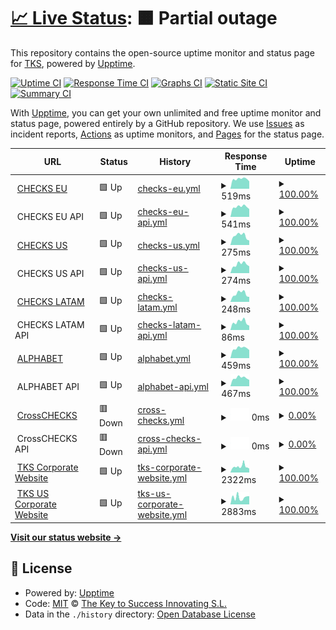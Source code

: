 # [📈 Live Status](https://tks-it.github.io/status-page): <!--live status--> **🟧 Partial outage**

This repository contains the open-source uptime monitor and status page for [TKS](https://tks-it.github.io/status-page), powered by [Upptime](https://github.com/upptime/upptime).

[![Uptime CI](https://github.com/tks-it/status-page/workflows/Uptime%20CI/badge.svg)](https://github.com/tks-it/status-page/actions?query=workflow%3A%22Uptime+CI%22)
[![Response Time CI](https://github.com/tks-it/status-page/workflows/Response%20Time%20CI/badge.svg)](https://github.com/tks-it/status-page/actions?query=workflow%3A%22Response+Time+CI%22)
[![Graphs CI](https://github.com/tks-it/status-page/workflows/Graphs%20CI/badge.svg)](https://github.com/tks-it/status-page/actions?query=workflow%3A%22Graphs+CI%22)
[![Static Site CI](https://github.com/tks-it/status-page/workflows/Static%20Site%20CI/badge.svg)](https://github.com/tks-it/status-page/actions?query=workflow%3A%22Static+Site+CI%22)
[![Summary CI](https://github.com/tks-it/status-page/workflows/Summary%20CI/badge.svg)](https://github.com/tks-it/status-page/actions?query=workflow%3A%22Summary+CI%22)

With [Upptime](https://upptime.js.org), you can get your own unlimited and free uptime monitor and status page, powered entirely by a GitHub repository. We use [Issues](https://tks-it/status-page/issues) as incident reports, [Actions](https://github.com/tks-it/status-page/actions) as uptime monitors, and [Pages](https://tks-it.github.io/status-page) for the status page.

<!--start: status pages-->
<!-- This summary is generated by Upptime (https://github.com/upptime/upptime) -->
<!-- Do not edit this manually, your changes will be overwritten -->
<!-- prettier-ignore -->
| URL | Status | History | Response Time | Uptime |
| --- | ------ | ------- | ------------- | ------ |
| <img alt="" src="https://icons.duckduckgo.com/ip3/tkschecks.com.ico" height="13"> [CHECKS EU](https://tkschecks.com) | 🟩 Up | [checks-eu.yml](https://github.com/TKS-IT/status-page/commits/HEAD/history/checks-eu.yml) | <details><summary><img alt="Response time graph" src="./graphs/checks-eu/response-time-week.png" height="20"> 519ms</summary><br><a href="https://status.grupotks.com/history/checks-eu"><img alt="Response time 743" src="https://img.shields.io/endpoint?url=https%3A%2F%2Fraw.githubusercontent.com%2FTKS-IT%2Fstatus-page%2FHEAD%2Fapi%2Fchecks-eu%2Fresponse-time.json"></a><br><a href="https://status.grupotks.com/history/checks-eu"><img alt="24-hour response time 452" src="https://img.shields.io/endpoint?url=https%3A%2F%2Fraw.githubusercontent.com%2FTKS-IT%2Fstatus-page%2FHEAD%2Fapi%2Fchecks-eu%2Fresponse-time-day.json"></a><br><a href="https://status.grupotks.com/history/checks-eu"><img alt="7-day response time 519" src="https://img.shields.io/endpoint?url=https%3A%2F%2Fraw.githubusercontent.com%2FTKS-IT%2Fstatus-page%2FHEAD%2Fapi%2Fchecks-eu%2Fresponse-time-week.json"></a><br><a href="https://status.grupotks.com/history/checks-eu"><img alt="30-day response time 540" src="https://img.shields.io/endpoint?url=https%3A%2F%2Fraw.githubusercontent.com%2FTKS-IT%2Fstatus-page%2FHEAD%2Fapi%2Fchecks-eu%2Fresponse-time-month.json"></a><br><a href="https://status.grupotks.com/history/checks-eu"><img alt="1-year response time 724" src="https://img.shields.io/endpoint?url=https%3A%2F%2Fraw.githubusercontent.com%2FTKS-IT%2Fstatus-page%2FHEAD%2Fapi%2Fchecks-eu%2Fresponse-time-year.json"></a></details> | <details><summary><a href="https://status.grupotks.com/history/checks-eu">100.00%</a></summary><a href="https://status.grupotks.com/history/checks-eu"><img alt="All-time uptime 99.79%" src="https://img.shields.io/endpoint?url=https%3A%2F%2Fraw.githubusercontent.com%2FTKS-IT%2Fstatus-page%2FHEAD%2Fapi%2Fchecks-eu%2Fuptime.json"></a><br><a href="https://status.grupotks.com/history/checks-eu"><img alt="24-hour uptime 100.00%" src="https://img.shields.io/endpoint?url=https%3A%2F%2Fraw.githubusercontent.com%2FTKS-IT%2Fstatus-page%2FHEAD%2Fapi%2Fchecks-eu%2Fuptime-day.json"></a><br><a href="https://status.grupotks.com/history/checks-eu"><img alt="7-day uptime 100.00%" src="https://img.shields.io/endpoint?url=https%3A%2F%2Fraw.githubusercontent.com%2FTKS-IT%2Fstatus-page%2FHEAD%2Fapi%2Fchecks-eu%2Fuptime-week.json"></a><br><a href="https://status.grupotks.com/history/checks-eu"><img alt="30-day uptime 99.95%" src="https://img.shields.io/endpoint?url=https%3A%2F%2Fraw.githubusercontent.com%2FTKS-IT%2Fstatus-page%2FHEAD%2Fapi%2Fchecks-eu%2Fuptime-month.json"></a><br><a href="https://status.grupotks.com/history/checks-eu"><img alt="1-year uptime 99.96%" src="https://img.shields.io/endpoint?url=https%3A%2F%2Fraw.githubusercontent.com%2FTKS-IT%2Fstatus-page%2FHEAD%2Fapi%2Fchecks-eu%2Fuptime-year.json"></a></details>
| <img alt="" src="https://icons.duckduckgo.com/ip3/null.ico" height="13"> CHECKS EU API | 🟩 Up | [checks-eu-api.yml](https://github.com/TKS-IT/status-page/commits/HEAD/history/checks-eu-api.yml) | <details><summary><img alt="Response time graph" src="./graphs/checks-eu-api/response-time-week.png" height="20"> 541ms</summary><br><a href="https://status.grupotks.com/history/checks-eu-api"><img alt="Response time 873" src="https://img.shields.io/endpoint?url=https%3A%2F%2Fraw.githubusercontent.com%2FTKS-IT%2Fstatus-page%2FHEAD%2Fapi%2Fchecks-eu-api%2Fresponse-time.json"></a><br><a href="https://status.grupotks.com/history/checks-eu-api"><img alt="24-hour response time 438" src="https://img.shields.io/endpoint?url=https%3A%2F%2Fraw.githubusercontent.com%2FTKS-IT%2Fstatus-page%2FHEAD%2Fapi%2Fchecks-eu-api%2Fresponse-time-day.json"></a><br><a href="https://status.grupotks.com/history/checks-eu-api"><img alt="7-day response time 541" src="https://img.shields.io/endpoint?url=https%3A%2F%2Fraw.githubusercontent.com%2FTKS-IT%2Fstatus-page%2FHEAD%2Fapi%2Fchecks-eu-api%2Fresponse-time-week.json"></a><br><a href="https://status.grupotks.com/history/checks-eu-api"><img alt="30-day response time 523" src="https://img.shields.io/endpoint?url=https%3A%2F%2Fraw.githubusercontent.com%2FTKS-IT%2Fstatus-page%2FHEAD%2Fapi%2Fchecks-eu-api%2Fresponse-time-month.json"></a><br><a href="https://status.grupotks.com/history/checks-eu-api"><img alt="1-year response time 832" src="https://img.shields.io/endpoint?url=https%3A%2F%2Fraw.githubusercontent.com%2FTKS-IT%2Fstatus-page%2FHEAD%2Fapi%2Fchecks-eu-api%2Fresponse-time-year.json"></a></details> | <details><summary><a href="https://status.grupotks.com/history/checks-eu-api">100.00%</a></summary><a href="https://status.grupotks.com/history/checks-eu-api"><img alt="All-time uptime 99.84%" src="https://img.shields.io/endpoint?url=https%3A%2F%2Fraw.githubusercontent.com%2FTKS-IT%2Fstatus-page%2FHEAD%2Fapi%2Fchecks-eu-api%2Fuptime.json"></a><br><a href="https://status.grupotks.com/history/checks-eu-api"><img alt="24-hour uptime 100.00%" src="https://img.shields.io/endpoint?url=https%3A%2F%2Fraw.githubusercontent.com%2FTKS-IT%2Fstatus-page%2FHEAD%2Fapi%2Fchecks-eu-api%2Fuptime-day.json"></a><br><a href="https://status.grupotks.com/history/checks-eu-api"><img alt="7-day uptime 100.00%" src="https://img.shields.io/endpoint?url=https%3A%2F%2Fraw.githubusercontent.com%2FTKS-IT%2Fstatus-page%2FHEAD%2Fapi%2Fchecks-eu-api%2Fuptime-week.json"></a><br><a href="https://status.grupotks.com/history/checks-eu-api"><img alt="30-day uptime 98.60%" src="https://img.shields.io/endpoint?url=https%3A%2F%2Fraw.githubusercontent.com%2FTKS-IT%2Fstatus-page%2FHEAD%2Fapi%2Fchecks-eu-api%2Fuptime-month.json"></a><br><a href="https://status.grupotks.com/history/checks-eu-api"><img alt="1-year uptime 99.76%" src="https://img.shields.io/endpoint?url=https%3A%2F%2Fraw.githubusercontent.com%2FTKS-IT%2Fstatus-page%2FHEAD%2Fapi%2Fchecks-eu-api%2Fuptime-year.json"></a></details>
| <img alt="" src="https://icons.duckduckgo.com/ip3/us.tkschecks.com.ico" height="13"> [CHECKS US](https://us.tkschecks.com) | 🟩 Up | [checks-us.yml](https://github.com/TKS-IT/status-page/commits/HEAD/history/checks-us.yml) | <details><summary><img alt="Response time graph" src="./graphs/checks-us/response-time-week.png" height="20"> 275ms</summary><br><a href="https://status.grupotks.com/history/checks-us"><img alt="Response time 737" src="https://img.shields.io/endpoint?url=https%3A%2F%2Fraw.githubusercontent.com%2FTKS-IT%2Fstatus-page%2FHEAD%2Fapi%2Fchecks-us%2Fresponse-time.json"></a><br><a href="https://status.grupotks.com/history/checks-us"><img alt="24-hour response time 205" src="https://img.shields.io/endpoint?url=https%3A%2F%2Fraw.githubusercontent.com%2FTKS-IT%2Fstatus-page%2FHEAD%2Fapi%2Fchecks-us%2Fresponse-time-day.json"></a><br><a href="https://status.grupotks.com/history/checks-us"><img alt="7-day response time 275" src="https://img.shields.io/endpoint?url=https%3A%2F%2Fraw.githubusercontent.com%2FTKS-IT%2Fstatus-page%2FHEAD%2Fapi%2Fchecks-us%2Fresponse-time-week.json"></a><br><a href="https://status.grupotks.com/history/checks-us"><img alt="30-day response time 282" src="https://img.shields.io/endpoint?url=https%3A%2F%2Fraw.githubusercontent.com%2FTKS-IT%2Fstatus-page%2FHEAD%2Fapi%2Fchecks-us%2Fresponse-time-month.json"></a><br><a href="https://status.grupotks.com/history/checks-us"><img alt="1-year response time 514" src="https://img.shields.io/endpoint?url=https%3A%2F%2Fraw.githubusercontent.com%2FTKS-IT%2Fstatus-page%2FHEAD%2Fapi%2Fchecks-us%2Fresponse-time-year.json"></a></details> | <details><summary><a href="https://status.grupotks.com/history/checks-us">100.00%</a></summary><a href="https://status.grupotks.com/history/checks-us"><img alt="All-time uptime 99.89%" src="https://img.shields.io/endpoint?url=https%3A%2F%2Fraw.githubusercontent.com%2FTKS-IT%2Fstatus-page%2FHEAD%2Fapi%2Fchecks-us%2Fuptime.json"></a><br><a href="https://status.grupotks.com/history/checks-us"><img alt="24-hour uptime 100.00%" src="https://img.shields.io/endpoint?url=https%3A%2F%2Fraw.githubusercontent.com%2FTKS-IT%2Fstatus-page%2FHEAD%2Fapi%2Fchecks-us%2Fuptime-day.json"></a><br><a href="https://status.grupotks.com/history/checks-us"><img alt="7-day uptime 100.00%" src="https://img.shields.io/endpoint?url=https%3A%2F%2Fraw.githubusercontent.com%2FTKS-IT%2Fstatus-page%2FHEAD%2Fapi%2Fchecks-us%2Fuptime-week.json"></a><br><a href="https://status.grupotks.com/history/checks-us"><img alt="30-day uptime 100.00%" src="https://img.shields.io/endpoint?url=https%3A%2F%2Fraw.githubusercontent.com%2FTKS-IT%2Fstatus-page%2FHEAD%2Fapi%2Fchecks-us%2Fuptime-month.json"></a><br><a href="https://status.grupotks.com/history/checks-us"><img alt="1-year uptime 99.94%" src="https://img.shields.io/endpoint?url=https%3A%2F%2Fraw.githubusercontent.com%2FTKS-IT%2Fstatus-page%2FHEAD%2Fapi%2Fchecks-us%2Fuptime-year.json"></a></details>
| <img alt="" src="https://icons.duckduckgo.com/ip3/null.ico" height="13"> CHECKS US API | 🟩 Up | [checks-us-api.yml](https://github.com/TKS-IT/status-page/commits/HEAD/history/checks-us-api.yml) | <details><summary><img alt="Response time graph" src="./graphs/checks-us-api/response-time-week.png" height="20"> 274ms</summary><br><a href="https://status.grupotks.com/history/checks-us-api"><img alt="Response time 569" src="https://img.shields.io/endpoint?url=https%3A%2F%2Fraw.githubusercontent.com%2FTKS-IT%2Fstatus-page%2FHEAD%2Fapi%2Fchecks-us-api%2Fresponse-time.json"></a><br><a href="https://status.grupotks.com/history/checks-us-api"><img alt="24-hour response time 194" src="https://img.shields.io/endpoint?url=https%3A%2F%2Fraw.githubusercontent.com%2FTKS-IT%2Fstatus-page%2FHEAD%2Fapi%2Fchecks-us-api%2Fresponse-time-day.json"></a><br><a href="https://status.grupotks.com/history/checks-us-api"><img alt="7-day response time 274" src="https://img.shields.io/endpoint?url=https%3A%2F%2Fraw.githubusercontent.com%2FTKS-IT%2Fstatus-page%2FHEAD%2Fapi%2Fchecks-us-api%2Fresponse-time-week.json"></a><br><a href="https://status.grupotks.com/history/checks-us-api"><img alt="30-day response time 267" src="https://img.shields.io/endpoint?url=https%3A%2F%2Fraw.githubusercontent.com%2FTKS-IT%2Fstatus-page%2FHEAD%2Fapi%2Fchecks-us-api%2Fresponse-time-month.json"></a><br><a href="https://status.grupotks.com/history/checks-us-api"><img alt="1-year response time 464" src="https://img.shields.io/endpoint?url=https%3A%2F%2Fraw.githubusercontent.com%2FTKS-IT%2Fstatus-page%2FHEAD%2Fapi%2Fchecks-us-api%2Fresponse-time-year.json"></a></details> | <details><summary><a href="https://status.grupotks.com/history/checks-us-api">100.00%</a></summary><a href="https://status.grupotks.com/history/checks-us-api"><img alt="All-time uptime 99.92%" src="https://img.shields.io/endpoint?url=https%3A%2F%2Fraw.githubusercontent.com%2FTKS-IT%2Fstatus-page%2FHEAD%2Fapi%2Fchecks-us-api%2Fuptime.json"></a><br><a href="https://status.grupotks.com/history/checks-us-api"><img alt="24-hour uptime 100.00%" src="https://img.shields.io/endpoint?url=https%3A%2F%2Fraw.githubusercontent.com%2FTKS-IT%2Fstatus-page%2FHEAD%2Fapi%2Fchecks-us-api%2Fuptime-day.json"></a><br><a href="https://status.grupotks.com/history/checks-us-api"><img alt="7-day uptime 100.00%" src="https://img.shields.io/endpoint?url=https%3A%2F%2Fraw.githubusercontent.com%2FTKS-IT%2Fstatus-page%2FHEAD%2Fapi%2Fchecks-us-api%2Fuptime-week.json"></a><br><a href="https://status.grupotks.com/history/checks-us-api"><img alt="30-day uptime 99.75%" src="https://img.shields.io/endpoint?url=https%3A%2F%2Fraw.githubusercontent.com%2FTKS-IT%2Fstatus-page%2FHEAD%2Fapi%2Fchecks-us-api%2Fuptime-month.json"></a><br><a href="https://status.grupotks.com/history/checks-us-api"><img alt="1-year uptime 99.92%" src="https://img.shields.io/endpoint?url=https%3A%2F%2Fraw.githubusercontent.com%2FTKS-IT%2Fstatus-page%2FHEAD%2Fapi%2Fchecks-us-api%2Fuptime-year.json"></a></details>
| <img alt="" src="https://icons.duckduckgo.com/ip3/latam.tkschecks.com.ico" height="13"> [CHECKS LATAM](https://latam.tkschecks.com) | 🟩 Up | [checks-latam.yml](https://github.com/TKS-IT/status-page/commits/HEAD/history/checks-latam.yml) | <details><summary><img alt="Response time graph" src="./graphs/checks-latam/response-time-week.png" height="20"> 248ms</summary><br><a href="https://status.grupotks.com/history/checks-latam"><img alt="Response time 876" src="https://img.shields.io/endpoint?url=https%3A%2F%2Fraw.githubusercontent.com%2FTKS-IT%2Fstatus-page%2FHEAD%2Fapi%2Fchecks-latam%2Fresponse-time.json"></a><br><a href="https://status.grupotks.com/history/checks-latam"><img alt="24-hour response time 164" src="https://img.shields.io/endpoint?url=https%3A%2F%2Fraw.githubusercontent.com%2FTKS-IT%2Fstatus-page%2FHEAD%2Fapi%2Fchecks-latam%2Fresponse-time-day.json"></a><br><a href="https://status.grupotks.com/history/checks-latam"><img alt="7-day response time 248" src="https://img.shields.io/endpoint?url=https%3A%2F%2Fraw.githubusercontent.com%2FTKS-IT%2Fstatus-page%2FHEAD%2Fapi%2Fchecks-latam%2Fresponse-time-week.json"></a><br><a href="https://status.grupotks.com/history/checks-latam"><img alt="30-day response time 264" src="https://img.shields.io/endpoint?url=https%3A%2F%2Fraw.githubusercontent.com%2FTKS-IT%2Fstatus-page%2FHEAD%2Fapi%2Fchecks-latam%2Fresponse-time-month.json"></a><br><a href="https://status.grupotks.com/history/checks-latam"><img alt="1-year response time 461" src="https://img.shields.io/endpoint?url=https%3A%2F%2Fraw.githubusercontent.com%2FTKS-IT%2Fstatus-page%2FHEAD%2Fapi%2Fchecks-latam%2Fresponse-time-year.json"></a></details> | <details><summary><a href="https://status.grupotks.com/history/checks-latam">100.00%</a></summary><a href="https://status.grupotks.com/history/checks-latam"><img alt="All-time uptime 99.93%" src="https://img.shields.io/endpoint?url=https%3A%2F%2Fraw.githubusercontent.com%2FTKS-IT%2Fstatus-page%2FHEAD%2Fapi%2Fchecks-latam%2Fuptime.json"></a><br><a href="https://status.grupotks.com/history/checks-latam"><img alt="24-hour uptime 100.00%" src="https://img.shields.io/endpoint?url=https%3A%2F%2Fraw.githubusercontent.com%2FTKS-IT%2Fstatus-page%2FHEAD%2Fapi%2Fchecks-latam%2Fuptime-day.json"></a><br><a href="https://status.grupotks.com/history/checks-latam"><img alt="7-day uptime 100.00%" src="https://img.shields.io/endpoint?url=https%3A%2F%2Fraw.githubusercontent.com%2FTKS-IT%2Fstatus-page%2FHEAD%2Fapi%2Fchecks-latam%2Fuptime-week.json"></a><br><a href="https://status.grupotks.com/history/checks-latam"><img alt="30-day uptime 99.95%" src="https://img.shields.io/endpoint?url=https%3A%2F%2Fraw.githubusercontent.com%2FTKS-IT%2Fstatus-page%2FHEAD%2Fapi%2Fchecks-latam%2Fuptime-month.json"></a><br><a href="https://status.grupotks.com/history/checks-latam"><img alt="1-year uptime 99.95%" src="https://img.shields.io/endpoint?url=https%3A%2F%2Fraw.githubusercontent.com%2FTKS-IT%2Fstatus-page%2FHEAD%2Fapi%2Fchecks-latam%2Fuptime-year.json"></a></details>
| <img alt="" src="https://icons.duckduckgo.com/ip3/null.ico" height="13"> CHECKS LATAM API | 🟩 Up | [checks-latam-api.yml](https://github.com/TKS-IT/status-page/commits/HEAD/history/checks-latam-api.yml) | <details><summary><img alt="Response time graph" src="./graphs/checks-latam-api/response-time-week.png" height="20"> 86ms</summary><br><a href="https://status.grupotks.com/history/checks-latam-api"><img alt="Response time 183" src="https://img.shields.io/endpoint?url=https%3A%2F%2Fraw.githubusercontent.com%2FTKS-IT%2Fstatus-page%2FHEAD%2Fapi%2Fchecks-latam-api%2Fresponse-time.json"></a><br><a href="https://status.grupotks.com/history/checks-latam-api"><img alt="24-hour response time 81" src="https://img.shields.io/endpoint?url=https%3A%2F%2Fraw.githubusercontent.com%2FTKS-IT%2Fstatus-page%2FHEAD%2Fapi%2Fchecks-latam-api%2Fresponse-time-day.json"></a><br><a href="https://status.grupotks.com/history/checks-latam-api"><img alt="7-day response time 86" src="https://img.shields.io/endpoint?url=https%3A%2F%2Fraw.githubusercontent.com%2FTKS-IT%2Fstatus-page%2FHEAD%2Fapi%2Fchecks-latam-api%2Fresponse-time-week.json"></a><br><a href="https://status.grupotks.com/history/checks-latam-api"><img alt="30-day response time 88" src="https://img.shields.io/endpoint?url=https%3A%2F%2Fraw.githubusercontent.com%2FTKS-IT%2Fstatus-page%2FHEAD%2Fapi%2Fchecks-latam-api%2Fresponse-time-month.json"></a><br><a href="https://status.grupotks.com/history/checks-latam-api"><img alt="1-year response time 137" src="https://img.shields.io/endpoint?url=https%3A%2F%2Fraw.githubusercontent.com%2FTKS-IT%2Fstatus-page%2FHEAD%2Fapi%2Fchecks-latam-api%2Fresponse-time-year.json"></a></details> | <details><summary><a href="https://status.grupotks.com/history/checks-latam-api">100.00%</a></summary><a href="https://status.grupotks.com/history/checks-latam-api"><img alt="All-time uptime 99.94%" src="https://img.shields.io/endpoint?url=https%3A%2F%2Fraw.githubusercontent.com%2FTKS-IT%2Fstatus-page%2FHEAD%2Fapi%2Fchecks-latam-api%2Fuptime.json"></a><br><a href="https://status.grupotks.com/history/checks-latam-api"><img alt="24-hour uptime 100.00%" src="https://img.shields.io/endpoint?url=https%3A%2F%2Fraw.githubusercontent.com%2FTKS-IT%2Fstatus-page%2FHEAD%2Fapi%2Fchecks-latam-api%2Fuptime-day.json"></a><br><a href="https://status.grupotks.com/history/checks-latam-api"><img alt="7-day uptime 100.00%" src="https://img.shields.io/endpoint?url=https%3A%2F%2Fraw.githubusercontent.com%2FTKS-IT%2Fstatus-page%2FHEAD%2Fapi%2Fchecks-latam-api%2Fuptime-week.json"></a><br><a href="https://status.grupotks.com/history/checks-latam-api"><img alt="30-day uptime 99.71%" src="https://img.shields.io/endpoint?url=https%3A%2F%2Fraw.githubusercontent.com%2FTKS-IT%2Fstatus-page%2FHEAD%2Fapi%2Fchecks-latam-api%2Fuptime-month.json"></a><br><a href="https://status.grupotks.com/history/checks-latam-api"><img alt="1-year uptime 99.93%" src="https://img.shields.io/endpoint?url=https%3A%2F%2Fraw.githubusercontent.com%2FTKS-IT%2Fstatus-page%2FHEAD%2Fapi%2Fchecks-latam-api%2Fuptime-year.json"></a></details>
| <img alt="" src="https://icons.duckduckgo.com/ip3/alphabet.tkschecks.com.ico" height="13"> [ALPHABET](https://alphabet.tkschecks.com) | 🟩 Up | [alphabet.yml](https://github.com/TKS-IT/status-page/commits/HEAD/history/alphabet.yml) | <details><summary><img alt="Response time graph" src="./graphs/alphabet/response-time-week.png" height="20"> 459ms</summary><br><a href="https://status.grupotks.com/history/alphabet"><img alt="Response time 661" src="https://img.shields.io/endpoint?url=https%3A%2F%2Fraw.githubusercontent.com%2FTKS-IT%2Fstatus-page%2FHEAD%2Fapi%2Falphabet%2Fresponse-time.json"></a><br><a href="https://status.grupotks.com/history/alphabet"><img alt="24-hour response time 355" src="https://img.shields.io/endpoint?url=https%3A%2F%2Fraw.githubusercontent.com%2FTKS-IT%2Fstatus-page%2FHEAD%2Fapi%2Falphabet%2Fresponse-time-day.json"></a><br><a href="https://status.grupotks.com/history/alphabet"><img alt="7-day response time 459" src="https://img.shields.io/endpoint?url=https%3A%2F%2Fraw.githubusercontent.com%2FTKS-IT%2Fstatus-page%2FHEAD%2Fapi%2Falphabet%2Fresponse-time-week.json"></a><br><a href="https://status.grupotks.com/history/alphabet"><img alt="30-day response time 506" src="https://img.shields.io/endpoint?url=https%3A%2F%2Fraw.githubusercontent.com%2FTKS-IT%2Fstatus-page%2FHEAD%2Fapi%2Falphabet%2Fresponse-time-month.json"></a><br><a href="https://status.grupotks.com/history/alphabet"><img alt="1-year response time 623" src="https://img.shields.io/endpoint?url=https%3A%2F%2Fraw.githubusercontent.com%2FTKS-IT%2Fstatus-page%2FHEAD%2Fapi%2Falphabet%2Fresponse-time-year.json"></a></details> | <details><summary><a href="https://status.grupotks.com/history/alphabet">100.00%</a></summary><a href="https://status.grupotks.com/history/alphabet"><img alt="All-time uptime 99.91%" src="https://img.shields.io/endpoint?url=https%3A%2F%2Fraw.githubusercontent.com%2FTKS-IT%2Fstatus-page%2FHEAD%2Fapi%2Falphabet%2Fuptime.json"></a><br><a href="https://status.grupotks.com/history/alphabet"><img alt="24-hour uptime 100.00%" src="https://img.shields.io/endpoint?url=https%3A%2F%2Fraw.githubusercontent.com%2FTKS-IT%2Fstatus-page%2FHEAD%2Fapi%2Falphabet%2Fuptime-day.json"></a><br><a href="https://status.grupotks.com/history/alphabet"><img alt="7-day uptime 100.00%" src="https://img.shields.io/endpoint?url=https%3A%2F%2Fraw.githubusercontent.com%2FTKS-IT%2Fstatus-page%2FHEAD%2Fapi%2Falphabet%2Fuptime-week.json"></a><br><a href="https://status.grupotks.com/history/alphabet"><img alt="30-day uptime 99.96%" src="https://img.shields.io/endpoint?url=https%3A%2F%2Fraw.githubusercontent.com%2FTKS-IT%2Fstatus-page%2FHEAD%2Fapi%2Falphabet%2Fuptime-month.json"></a><br><a href="https://status.grupotks.com/history/alphabet"><img alt="1-year uptime 99.99%" src="https://img.shields.io/endpoint?url=https%3A%2F%2Fraw.githubusercontent.com%2FTKS-IT%2Fstatus-page%2FHEAD%2Fapi%2Falphabet%2Fuptime-year.json"></a></details>
| <img alt="" src="https://icons.duckduckgo.com/ip3/null.ico" height="13"> ALPHABET API | 🟩 Up | [alphabet-api.yml](https://github.com/TKS-IT/status-page/commits/HEAD/history/alphabet-api.yml) | <details><summary><img alt="Response time graph" src="./graphs/alphabet-api/response-time-week.png" height="20"> 467ms</summary><br><a href="https://status.grupotks.com/history/alphabet-api"><img alt="Response time 584" src="https://img.shields.io/endpoint?url=https%3A%2F%2Fraw.githubusercontent.com%2FTKS-IT%2Fstatus-page%2FHEAD%2Fapi%2Falphabet-api%2Fresponse-time.json"></a><br><a href="https://status.grupotks.com/history/alphabet-api"><img alt="24-hour response time 466" src="https://img.shields.io/endpoint?url=https%3A%2F%2Fraw.githubusercontent.com%2FTKS-IT%2Fstatus-page%2FHEAD%2Fapi%2Falphabet-api%2Fresponse-time-day.json"></a><br><a href="https://status.grupotks.com/history/alphabet-api"><img alt="7-day response time 467" src="https://img.shields.io/endpoint?url=https%3A%2F%2Fraw.githubusercontent.com%2FTKS-IT%2Fstatus-page%2FHEAD%2Fapi%2Falphabet-api%2Fresponse-time-week.json"></a><br><a href="https://status.grupotks.com/history/alphabet-api"><img alt="30-day response time 473" src="https://img.shields.io/endpoint?url=https%3A%2F%2Fraw.githubusercontent.com%2FTKS-IT%2Fstatus-page%2FHEAD%2Fapi%2Falphabet-api%2Fresponse-time-month.json"></a><br><a href="https://status.grupotks.com/history/alphabet-api"><img alt="1-year response time 591" src="https://img.shields.io/endpoint?url=https%3A%2F%2Fraw.githubusercontent.com%2FTKS-IT%2Fstatus-page%2FHEAD%2Fapi%2Falphabet-api%2Fresponse-time-year.json"></a></details> | <details><summary><a href="https://status.grupotks.com/history/alphabet-api">100.00%</a></summary><a href="https://status.grupotks.com/history/alphabet-api"><img alt="All-time uptime 99.93%" src="https://img.shields.io/endpoint?url=https%3A%2F%2Fraw.githubusercontent.com%2FTKS-IT%2Fstatus-page%2FHEAD%2Fapi%2Falphabet-api%2Fuptime.json"></a><br><a href="https://status.grupotks.com/history/alphabet-api"><img alt="24-hour uptime 100.00%" src="https://img.shields.io/endpoint?url=https%3A%2F%2Fraw.githubusercontent.com%2FTKS-IT%2Fstatus-page%2FHEAD%2Fapi%2Falphabet-api%2Fuptime-day.json"></a><br><a href="https://status.grupotks.com/history/alphabet-api"><img alt="7-day uptime 100.00%" src="https://img.shields.io/endpoint?url=https%3A%2F%2Fraw.githubusercontent.com%2FTKS-IT%2Fstatus-page%2FHEAD%2Fapi%2Falphabet-api%2Fuptime-week.json"></a><br><a href="https://status.grupotks.com/history/alphabet-api"><img alt="30-day uptime 98.54%" src="https://img.shields.io/endpoint?url=https%3A%2F%2Fraw.githubusercontent.com%2FTKS-IT%2Fstatus-page%2FHEAD%2Fapi%2Falphabet-api%2Fuptime-month.json"></a><br><a href="https://status.grupotks.com/history/alphabet-api"><img alt="1-year uptime 99.87%" src="https://img.shields.io/endpoint?url=https%3A%2F%2Fraw.githubusercontent.com%2FTKS-IT%2Fstatus-page%2FHEAD%2Fapi%2Falphabet-api%2Fuptime-year.json"></a></details>
| <img alt="" src="https://icons.duckduckgo.com/ip3/cross.tkschecks.com.ico" height="13"> [CrossCHECKS](https://cross.tkschecks.com) | 🟥 Down | [cross-checks.yml](https://github.com/TKS-IT/status-page/commits/HEAD/history/cross-checks.yml) | <details><summary><img alt="Response time graph" src="./graphs/cross-checks/response-time-week.png" height="20"> 0ms</summary><br><a href="https://status.grupotks.com/history/cross-checks"><img alt="Response time 668" src="https://img.shields.io/endpoint?url=https%3A%2F%2Fraw.githubusercontent.com%2FTKS-IT%2Fstatus-page%2FHEAD%2Fapi%2Fcross-checks%2Fresponse-time.json"></a><br><a href="https://status.grupotks.com/history/cross-checks"><img alt="24-hour response time 0" src="https://img.shields.io/endpoint?url=https%3A%2F%2Fraw.githubusercontent.com%2FTKS-IT%2Fstatus-page%2FHEAD%2Fapi%2Fcross-checks%2Fresponse-time-day.json"></a><br><a href="https://status.grupotks.com/history/cross-checks"><img alt="7-day response time 0" src="https://img.shields.io/endpoint?url=https%3A%2F%2Fraw.githubusercontent.com%2FTKS-IT%2Fstatus-page%2FHEAD%2Fapi%2Fcross-checks%2Fresponse-time-week.json"></a><br><a href="https://status.grupotks.com/history/cross-checks"><img alt="30-day response time 0" src="https://img.shields.io/endpoint?url=https%3A%2F%2Fraw.githubusercontent.com%2FTKS-IT%2Fstatus-page%2FHEAD%2Fapi%2Fcross-checks%2Fresponse-time-month.json"></a><br><a href="https://status.grupotks.com/history/cross-checks"><img alt="1-year response time 700" src="https://img.shields.io/endpoint?url=https%3A%2F%2Fraw.githubusercontent.com%2FTKS-IT%2Fstatus-page%2FHEAD%2Fapi%2Fcross-checks%2Fresponse-time-year.json"></a></details> | <details><summary><a href="https://status.grupotks.com/history/cross-checks">0.00%</a></summary><a href="https://status.grupotks.com/history/cross-checks"><img alt="All-time uptime 81.28%" src="https://img.shields.io/endpoint?url=https%3A%2F%2Fraw.githubusercontent.com%2FTKS-IT%2Fstatus-page%2FHEAD%2Fapi%2Fcross-checks%2Fuptime.json"></a><br><a href="https://status.grupotks.com/history/cross-checks"><img alt="24-hour uptime 0.00%" src="https://img.shields.io/endpoint?url=https%3A%2F%2Fraw.githubusercontent.com%2FTKS-IT%2Fstatus-page%2FHEAD%2Fapi%2Fcross-checks%2Fuptime-day.json"></a><br><a href="https://status.grupotks.com/history/cross-checks"><img alt="7-day uptime 0.00%" src="https://img.shields.io/endpoint?url=https%3A%2F%2Fraw.githubusercontent.com%2FTKS-IT%2Fstatus-page%2FHEAD%2Fapi%2Fcross-checks%2Fuptime-week.json"></a><br><a href="https://status.grupotks.com/history/cross-checks"><img alt="30-day uptime 0.00%" src="https://img.shields.io/endpoint?url=https%3A%2F%2Fraw.githubusercontent.com%2FTKS-IT%2Fstatus-page%2FHEAD%2Fapi%2Fcross-checks%2Fuptime-month.json"></a><br><a href="https://status.grupotks.com/history/cross-checks"><img alt="1-year uptime 52.64%" src="https://img.shields.io/endpoint?url=https%3A%2F%2Fraw.githubusercontent.com%2FTKS-IT%2Fstatus-page%2FHEAD%2Fapi%2Fcross-checks%2Fuptime-year.json"></a></details>
| <img alt="" src="https://icons.duckduckgo.com/ip3/null.ico" height="13"> CrossCHECKS API | 🟥 Down | [cross-checks-api.yml](https://github.com/TKS-IT/status-page/commits/HEAD/history/cross-checks-api.yml) | <details><summary><img alt="Response time graph" src="./graphs/cross-checks-api/response-time-week.png" height="20"> 0ms</summary><br><a href="https://status.grupotks.com/history/cross-checks-api"><img alt="Response time 131" src="https://img.shields.io/endpoint?url=https%3A%2F%2Fraw.githubusercontent.com%2FTKS-IT%2Fstatus-page%2FHEAD%2Fapi%2Fcross-checks-api%2Fresponse-time.json"></a><br><a href="https://status.grupotks.com/history/cross-checks-api"><img alt="24-hour response time 0" src="https://img.shields.io/endpoint?url=https%3A%2F%2Fraw.githubusercontent.com%2FTKS-IT%2Fstatus-page%2FHEAD%2Fapi%2Fcross-checks-api%2Fresponse-time-day.json"></a><br><a href="https://status.grupotks.com/history/cross-checks-api"><img alt="7-day response time 0" src="https://img.shields.io/endpoint?url=https%3A%2F%2Fraw.githubusercontent.com%2FTKS-IT%2Fstatus-page%2FHEAD%2Fapi%2Fcross-checks-api%2Fresponse-time-week.json"></a><br><a href="https://status.grupotks.com/history/cross-checks-api"><img alt="30-day response time 0" src="https://img.shields.io/endpoint?url=https%3A%2F%2Fraw.githubusercontent.com%2FTKS-IT%2Fstatus-page%2FHEAD%2Fapi%2Fcross-checks-api%2Fresponse-time-month.json"></a><br><a href="https://status.grupotks.com/history/cross-checks-api"><img alt="1-year response time 129" src="https://img.shields.io/endpoint?url=https%3A%2F%2Fraw.githubusercontent.com%2FTKS-IT%2Fstatus-page%2FHEAD%2Fapi%2Fcross-checks-api%2Fresponse-time-year.json"></a></details> | <details><summary><a href="https://status.grupotks.com/history/cross-checks-api">0.00%</a></summary><a href="https://status.grupotks.com/history/cross-checks-api"><img alt="All-time uptime 81.12%" src="https://img.shields.io/endpoint?url=https%3A%2F%2Fraw.githubusercontent.com%2FTKS-IT%2Fstatus-page%2FHEAD%2Fapi%2Fcross-checks-api%2Fuptime.json"></a><br><a href="https://status.grupotks.com/history/cross-checks-api"><img alt="24-hour uptime 0.00%" src="https://img.shields.io/endpoint?url=https%3A%2F%2Fraw.githubusercontent.com%2FTKS-IT%2Fstatus-page%2FHEAD%2Fapi%2Fcross-checks-api%2Fuptime-day.json"></a><br><a href="https://status.grupotks.com/history/cross-checks-api"><img alt="7-day uptime 0.00%" src="https://img.shields.io/endpoint?url=https%3A%2F%2Fraw.githubusercontent.com%2FTKS-IT%2Fstatus-page%2FHEAD%2Fapi%2Fcross-checks-api%2Fuptime-week.json"></a><br><a href="https://status.grupotks.com/history/cross-checks-api"><img alt="30-day uptime 0.00%" src="https://img.shields.io/endpoint?url=https%3A%2F%2Fraw.githubusercontent.com%2FTKS-IT%2Fstatus-page%2FHEAD%2Fapi%2Fcross-checks-api%2Fuptime-month.json"></a><br><a href="https://status.grupotks.com/history/cross-checks-api"><img alt="1-year uptime 52.66%" src="https://img.shields.io/endpoint?url=https%3A%2F%2Fraw.githubusercontent.com%2FTKS-IT%2Fstatus-page%2FHEAD%2Fapi%2Fcross-checks-api%2Fuptime-year.json"></a></details>
| <img alt="" src="https://icons.duckduckgo.com/ip3/tksauditor.com.ico" height="13"> [TKS Corporate Website](https://tksauditor.com) | 🟩 Up | [tks-corporate-website.yml](https://github.com/TKS-IT/status-page/commits/HEAD/history/tks-corporate-website.yml) | <details><summary><img alt="Response time graph" src="./graphs/tks-corporate-website/response-time-week.png" height="20"> 2322ms</summary><br><a href="https://status.grupotks.com/history/tks-corporate-website"><img alt="Response time 1869" src="https://img.shields.io/endpoint?url=https%3A%2F%2Fraw.githubusercontent.com%2FTKS-IT%2Fstatus-page%2FHEAD%2Fapi%2Ftks-corporate-website%2Fresponse-time.json"></a><br><a href="https://status.grupotks.com/history/tks-corporate-website"><img alt="24-hour response time 1964" src="https://img.shields.io/endpoint?url=https%3A%2F%2Fraw.githubusercontent.com%2FTKS-IT%2Fstatus-page%2FHEAD%2Fapi%2Ftks-corporate-website%2Fresponse-time-day.json"></a><br><a href="https://status.grupotks.com/history/tks-corporate-website"><img alt="7-day response time 2322" src="https://img.shields.io/endpoint?url=https%3A%2F%2Fraw.githubusercontent.com%2FTKS-IT%2Fstatus-page%2FHEAD%2Fapi%2Ftks-corporate-website%2Fresponse-time-week.json"></a><br><a href="https://status.grupotks.com/history/tks-corporate-website"><img alt="30-day response time 2024" src="https://img.shields.io/endpoint?url=https%3A%2F%2Fraw.githubusercontent.com%2FTKS-IT%2Fstatus-page%2FHEAD%2Fapi%2Ftks-corporate-website%2Fresponse-time-month.json"></a><br><a href="https://status.grupotks.com/history/tks-corporate-website"><img alt="1-year response time 1898" src="https://img.shields.io/endpoint?url=https%3A%2F%2Fraw.githubusercontent.com%2FTKS-IT%2Fstatus-page%2FHEAD%2Fapi%2Ftks-corporate-website%2Fresponse-time-year.json"></a></details> | <details><summary><a href="https://status.grupotks.com/history/tks-corporate-website">100.00%</a></summary><a href="https://status.grupotks.com/history/tks-corporate-website"><img alt="All-time uptime 99.87%" src="https://img.shields.io/endpoint?url=https%3A%2F%2Fraw.githubusercontent.com%2FTKS-IT%2Fstatus-page%2FHEAD%2Fapi%2Ftks-corporate-website%2Fuptime.json"></a><br><a href="https://status.grupotks.com/history/tks-corporate-website"><img alt="24-hour uptime 100.00%" src="https://img.shields.io/endpoint?url=https%3A%2F%2Fraw.githubusercontent.com%2FTKS-IT%2Fstatus-page%2FHEAD%2Fapi%2Ftks-corporate-website%2Fuptime-day.json"></a><br><a href="https://status.grupotks.com/history/tks-corporate-website"><img alt="7-day uptime 100.00%" src="https://img.shields.io/endpoint?url=https%3A%2F%2Fraw.githubusercontent.com%2FTKS-IT%2Fstatus-page%2FHEAD%2Fapi%2Ftks-corporate-website%2Fuptime-week.json"></a><br><a href="https://status.grupotks.com/history/tks-corporate-website"><img alt="30-day uptime 99.95%" src="https://img.shields.io/endpoint?url=https%3A%2F%2Fraw.githubusercontent.com%2FTKS-IT%2Fstatus-page%2FHEAD%2Fapi%2Ftks-corporate-website%2Fuptime-month.json"></a><br><a href="https://status.grupotks.com/history/tks-corporate-website"><img alt="1-year uptime 99.68%" src="https://img.shields.io/endpoint?url=https%3A%2F%2Fraw.githubusercontent.com%2FTKS-IT%2Fstatus-page%2FHEAD%2Fapi%2Ftks-corporate-website%2Fuptime-year.json"></a></details>
| <img alt="" src="https://icons.duckduckgo.com/ip3/www.tkschecksusa.com.ico" height="13"> [TKS US Corporate Website](https://www.tkschecksusa.com) | 🟩 Up | [tks-us-corporate-website.yml](https://github.com/TKS-IT/status-page/commits/HEAD/history/tks-us-corporate-website.yml) | <details><summary><img alt="Response time graph" src="./graphs/tks-us-corporate-website/response-time-week.png" height="20"> 2883ms</summary><br><a href="https://status.grupotks.com/history/tks-us-corporate-website"><img alt="Response time 2626" src="https://img.shields.io/endpoint?url=https%3A%2F%2Fraw.githubusercontent.com%2FTKS-IT%2Fstatus-page%2FHEAD%2Fapi%2Ftks-us-corporate-website%2Fresponse-time.json"></a><br><a href="https://status.grupotks.com/history/tks-us-corporate-website"><img alt="24-hour response time 3208" src="https://img.shields.io/endpoint?url=https%3A%2F%2Fraw.githubusercontent.com%2FTKS-IT%2Fstatus-page%2FHEAD%2Fapi%2Ftks-us-corporate-website%2Fresponse-time-day.json"></a><br><a href="https://status.grupotks.com/history/tks-us-corporate-website"><img alt="7-day response time 2883" src="https://img.shields.io/endpoint?url=https%3A%2F%2Fraw.githubusercontent.com%2FTKS-IT%2Fstatus-page%2FHEAD%2Fapi%2Ftks-us-corporate-website%2Fresponse-time-week.json"></a><br><a href="https://status.grupotks.com/history/tks-us-corporate-website"><img alt="30-day response time 2848" src="https://img.shields.io/endpoint?url=https%3A%2F%2Fraw.githubusercontent.com%2FTKS-IT%2Fstatus-page%2FHEAD%2Fapi%2Ftks-us-corporate-website%2Fresponse-time-month.json"></a><br><a href="https://status.grupotks.com/history/tks-us-corporate-website"><img alt="1-year response time 2676" src="https://img.shields.io/endpoint?url=https%3A%2F%2Fraw.githubusercontent.com%2FTKS-IT%2Fstatus-page%2FHEAD%2Fapi%2Ftks-us-corporate-website%2Fresponse-time-year.json"></a></details> | <details><summary><a href="https://status.grupotks.com/history/tks-us-corporate-website">100.00%</a></summary><a href="https://status.grupotks.com/history/tks-us-corporate-website"><img alt="All-time uptime 99.68%" src="https://img.shields.io/endpoint?url=https%3A%2F%2Fraw.githubusercontent.com%2FTKS-IT%2Fstatus-page%2FHEAD%2Fapi%2Ftks-us-corporate-website%2Fuptime.json"></a><br><a href="https://status.grupotks.com/history/tks-us-corporate-website"><img alt="24-hour uptime 100.00%" src="https://img.shields.io/endpoint?url=https%3A%2F%2Fraw.githubusercontent.com%2FTKS-IT%2Fstatus-page%2FHEAD%2Fapi%2Ftks-us-corporate-website%2Fuptime-day.json"></a><br><a href="https://status.grupotks.com/history/tks-us-corporate-website"><img alt="7-day uptime 100.00%" src="https://img.shields.io/endpoint?url=https%3A%2F%2Fraw.githubusercontent.com%2FTKS-IT%2Fstatus-page%2FHEAD%2Fapi%2Ftks-us-corporate-website%2Fuptime-week.json"></a><br><a href="https://status.grupotks.com/history/tks-us-corporate-website"><img alt="30-day uptime 99.95%" src="https://img.shields.io/endpoint?url=https%3A%2F%2Fraw.githubusercontent.com%2FTKS-IT%2Fstatus-page%2FHEAD%2Fapi%2Ftks-us-corporate-website%2Fuptime-month.json"></a><br><a href="https://status.grupotks.com/history/tks-us-corporate-website"><img alt="1-year uptime 99.90%" src="https://img.shields.io/endpoint?url=https%3A%2F%2Fraw.githubusercontent.com%2FTKS-IT%2Fstatus-page%2FHEAD%2Fapi%2Ftks-us-corporate-website%2Fuptime-year.json"></a></details>

<!--end: status pages-->

[**Visit our status website →**](https://tks-it.github.io/status-page)

## 📄 License

- Powered by: [Upptime](https://github.com/upptime/upptime)
- Code: [MIT](./LICENSE) © [The Key to Success Innovating S.L.](https://tks-it.github.io/status-page)
- Data in the `./history` directory: [Open Database License](https://opendatacommons.org/licenses/odbl/1-0/)
